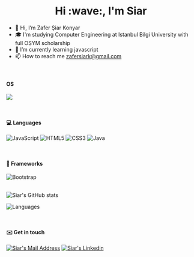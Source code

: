 <h1 align="center">Hi :wave:, I'm Siar</h1>

- 👋 Hi, I’m Zafer Şiar Konyar
- :mortar_board: I'm studying Computer Engineering at Istanbul Bilgi University with full OSYM scholarship
- 🌱 I’m currently learning javascript
- 📫 How to reach me zafersiark@gmail.com

<br>

#### OS
<img src="https://img.shields.io/badge/Windows-black?style=for-the-badge&logo=windows&logoColor=white"></img>

<br>

#### 💻 Languages
<img alt="JavaScript" src="https://img.shields.io/badge/javascript%20-%23323330.svg?&style=for-the-badge&logo=javascript&logoColor=%23F7DF1E"/> <img alt="HTML5" src="https://img.shields.io/badge/html5%20-%23E34F26.svg?&style=for-the-badge&logo=html5&logoColor=white"/> <img alt="CSS3" src="https://img.shields.io/badge/css3%20-%231572B6.svg?&style=for-the-badge&logo=css3&logoColor=white"/> <img alt="Java" src="https://img.shields.io/badge/java-%23ED8B00.svg?&style=for-the-badge&logo=java&logoColor=white"/> 

<br>

#### :rocket: Frameworks

<img alt="Bootstrap" src="https://img.shields.io/badge/bootstrap%20-%23563D7C.svg?&style=for-the-badge&logo=bootstrap&logoColor=white"/>

<br>
<br>

![Siar's GitHub stats](https://github-readme-stats.vercel.app/api?username=siarkonyar&show_icons=true&theme=default)

![Languages](https://github-readme-stats.vercel.app/api/top-langs/?username=siarkonyar&layout=compact&theme=light)

<br>

#### :envelope: Get in touch

<a href="mailto:zafersiark@gmail.com" target="_blank" rel="nofollow"><img alt="Siar's Mail Address" src="https://img.shields.io/badge/Gmail-black?style=for-the-badge&logo=gmail&logoColor=white" /></a>
<a href="https://www.linkedin.com/in/zafer-şiar-konyar-7783b01bb/" target="_blank" rel="nofollow"><img alt="Siar's Linkedin" src="https://img.shields.io/badge/LinkedIn-black?style=for-the-badge&logo=linkedin&logoColor=white" /></a>
